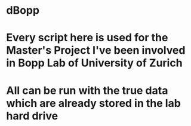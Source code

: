 # dBopp
# Every script here is used for the Master's Project I've been involved in Bopp Lab of University of Zurich
# All can be run with the true data which are already stored in the lab hard drive
